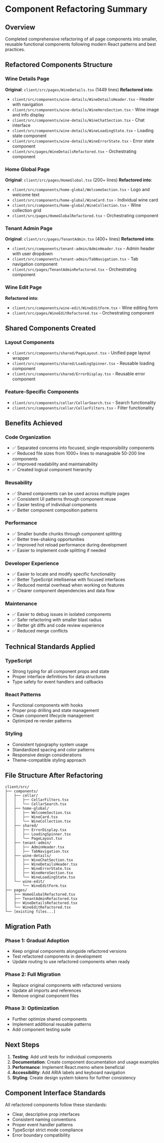 # Component Refactoring Summary

## Overview
Completed comprehensive refactoring of all page components into smaller, reusable functional components following modern React patterns and best practices.

## Refactored Components Structure

### Wine Details Page
**Original**: `client/src/pages/WineDetails.tsx` (1449 lines)
**Refactored into**:
- `client/src/components/wine-details/WineDetailsHeader.tsx` - Header with navigation
- `client/src/components/wine-details/WineHeroSection.tsx` - Wine image and info display
- `client/src/components/wine-details/WineChatSection.tsx` - Chat interface
- `client/src/components/wine-details/WineLoadingState.tsx` - Loading state component
- `client/src/components/wine-details/WineErrorState.tsx` - Error state component
- `client/src/pages/WineDetailsRefactored.tsx` - Orchestrating component

### Home Global Page
**Original**: `client/src/pages/HomeGlobal.tsx` (200+ lines)
**Refactored into**:
- `client/src/components/home-global/WelcomeSection.tsx` - Logo and welcome text
- `client/src/components/home-global/WineCard.tsx` - Individual wine card
- `client/src/components/home-global/WineCollection.tsx` - Wine collection grid
- `client/src/pages/HomeGlobalRefactored.tsx` - Orchestrating component

### Tenant Admin Page
**Original**: `client/src/pages/TenantAdmin.tsx` (400+ lines)
**Refactored into**:
- `client/src/components/tenant-admin/AdminHeader.tsx` - Admin header with user dropdown
- `client/src/components/tenant-admin/TabNavigation.tsx` - Tab navigation component
- `client/src/pages/TenantAdminRefactored.tsx` - Orchestrating component

### Wine Edit Page
**Refactored into**:
- `client/src/components/wine-edit/WineEditForm.tsx` - Wine editing form
- `client/src/pages/WineEditRefactored.tsx` - Orchestrating component

## Shared Components Created

### Layout Components
- `client/src/components/shared/PageLayout.tsx` - Unified page layout wrapper
- `client/src/components/shared/LoadingSpinner.tsx` - Reusable loading component
- `client/src/components/shared/ErrorDisplay.tsx` - Reusable error component

### Feature-Specific Components
- `client/src/components/cellar/CellarSearch.tsx` - Search functionality
- `client/src/components/cellar/CellarFilters.tsx` - Filter functionality

## Benefits Achieved

### Code Organization
- ✅ Separated concerns into focused, single-responsibility components
- ✅ Reduced file sizes from 1000+ lines to manageable 50-200 line components
- ✅ Improved readability and maintainability
- ✅ Created logical component hierarchy

### Reusability
- ✅ Shared components can be used across multiple pages
- ✅ Consistent UI patterns through component reuse
- ✅ Easier testing of individual components
- ✅ Better component composition patterns

### Performance
- ✅ Smaller bundle chunks through component splitting
- ✅ Better tree-shaking opportunities
- ✅ Improved hot reload performance during development
- ✅ Easier to implement code splitting if needed

### Developer Experience
- ✅ Easier to locate and modify specific functionality
- ✅ Better TypeScript intellisense with focused interfaces
- ✅ Reduced mental overhead when working on features
- ✅ Clearer component dependencies and data flow

### Maintenance
- ✅ Easier to debug issues in isolated components
- ✅ Safer refactoring with smaller blast radius
- ✅ Better git diffs and code review experience
- ✅ Reduced merge conflicts

## Technical Standards Applied

### TypeScript
- Strong typing for all component props and state
- Proper interface definitions for data structures
- Type safety for event handlers and callbacks

### React Patterns
- Functional components with hooks
- Proper prop drilling and state management
- Clean component lifecycle management
- Optimized re-render patterns

### Styling
- Consistent typography system usage
- Standardized spacing and color patterns
- Responsive design considerations
- Theme-compatible styling approach

## File Structure After Refactoring

```
client/src/
├── components/
│   ├── cellar/
│   │   ├── CellarFilters.tsx
│   │   └── CellarSearch.tsx
│   ├── home-global/
│   │   ├── WelcomeSection.tsx
│   │   ├── WineCard.tsx
│   │   └── WineCollection.tsx
│   ├── shared/
│   │   ├── ErrorDisplay.tsx
│   │   ├── LoadingSpinner.tsx
│   │   └── PageLayout.tsx
│   ├── tenant-admin/
│   │   ├── AdminHeader.tsx
│   │   ├── TabNavigation.tsx
│   ├── wine-details/
│   │   ├── WineChatSection.tsx
│   │   ├── WineDetailsHeader.tsx
│   │   ├── WineErrorState.tsx
│   │   ├── WineHeroSection.tsx
│   │   └── WineLoadingState.tsx
│   └── wine-edit/
│       └── WineEditForm.tsx
├── pages/
│   ├── HomeGlobalRefactored.tsx
│   ├── TenantAdminRefactored.tsx
│   ├── WineDetailsRefactored.tsx
│   └── WineEditRefactored.tsx
└── [existing files...]
```

## Migration Path

### Phase 1: Gradual Adoption
- Keep original components alongside refactored versions
- Test refactored components in development
- Update routing to use refactored components when ready

### Phase 2: Full Migration
- Replace original components with refactored versions
- Update all imports and references
- Remove original component files

### Phase 3: Optimization
- Further optimize shared components
- Implement additional reusable patterns
- Add component testing suite

## Next Steps

1. **Testing**: Add unit tests for individual components
2. **Documentation**: Create component documentation and usage examples
3. **Performance**: Implement React.memo where beneficial
4. **Accessibility**: Add ARIA labels and keyboard navigation
5. **Styling**: Create design system tokens for further consistency

## Component Interface Standards

All refactored components follow these standards:
- Clear, descriptive prop interfaces
- Consistent naming conventions
- Proper event handler patterns
- TypeScript strict mode compliance
- Error boundary compatibility